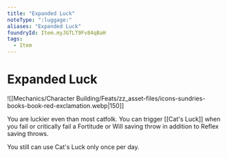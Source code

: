 ```yaml
---
title: "Expanded Luck"
noteType: ":luggage:"
aliases: "Expanded Luck"
foundryId: Item.myJGTLT9Fv84qBaH
tags:
  - Item
---
```


# Expanded Luck
![[Mechanics/Character Building/Feats/zz_asset-files/icons-sundries-books-book-red-exclamation.webp|150]]

You are luckier even than most catfolk. You can trigger [[Cat's Luck]] when you fail or critically fail a Fortitude or Will saving throw in addition to Reflex saving throws.

You still can use Cat's Luck only once per day.
